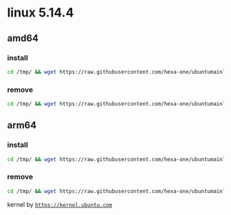 # linux 5.14.4

## amd64

### install
```bash
cd /tmp/ && wget https://raw.githubusercontent.com/hexa-one/ubuntumainline/main/catalog/5.14.4/install.sh && chmod +x install.sh && sudo ./install.sh -amd
```
### remove
```bash
cd /tmp/ && wget https://raw.githubusercontent.com/hexa-one/ubuntumainline/main/catalog/5.14.4/install.sh && chmod +x install.sh && sudo ./install.sh -r
```
## arm64

### install
```bash
cd /tmp/ && wget https://raw.githubusercontent.com/hexa-one/ubuntumainline/main/catalog/5.14.4/install.sh && chmod +x install.sh && sudo ./install.sh -arm
```
### remove
```bash
cd /tmp/ && wget https://raw.githubusercontent.com/hexa-one/ubuntumainline/main/catalog/5.14.4/install.sh && chmod +x install.sh && sudo ./install.sh -r
```


kernel by [`https://kernel.ubuntu.com`](https://kernel.ubuntu.com/)
